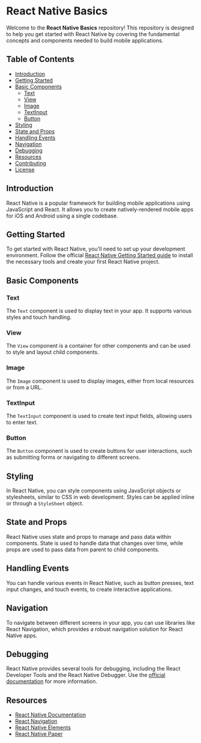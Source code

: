 # React Native Basics

Welcome to the **React Native Basics** repository! This repository is designed to help you get started with React Native by covering the fundamental concepts and components needed to build mobile applications.

## Table of Contents

- [Introduction](#introduction)
- [Getting Started](#getting-started)
- [Basic Components](#basic-components)
  - [Text](#text)
  - [View](#view)
  - [Image](#image)
  - [TextInput](#textinput)
  - [Button](#button)
- [Styling](#styling)
- [State and Props](#state-and-props)
- [Handling Events](#handling-events)
- [Navigation](#navigation)
- [Debugging](#debugging)
- [Resources](#resources)
- [Contributing](#contributing)
- [License](#license)

## Introduction

React Native is a popular framework for building mobile applications using JavaScript and React. It allows you to create natively-rendered mobile apps for iOS and Android using a single codebase.

## Getting Started

To get started with React Native, you'll need to set up your development environment. Follow the official [React Native Getting Started guide](https://reactnative.dev/docs/environment-setup) to install the necessary tools and create your first React Native project.

## Basic Components

### Text

The `Text` component is used to display text in your app. It supports various styles and touch handling.

### View

The `View` component is a container for other components and can be used to style and layout child components.

### Image

The `Image` component is used to display images, either from local resources or from a URL.

### TextInput

The `TextInput` component is used to create text input fields, allowing users to enter text.

### Button

The `Button` component is used to create buttons for user interactions, such as submitting forms or navigating to different screens.

## Styling

In React Native, you can style components using JavaScript objects or stylesheets, similar to CSS in web development. Styles can be applied inline or through a `StyleSheet` object.

## State and Props

React Native uses state and props to manage and pass data within components. State is used to handle data that changes over time, while props are used to pass data from parent to child components.

## Handling Events

You can handle various events in React Native, such as button presses, text input changes, and touch events, to create interactive applications.

## Navigation

To navigate between different screens in your app, you can use libraries like React Navigation, which provides a robust navigation solution for React Native apps.

## Debugging

React Native provides several tools for debugging, including the React Developer Tools and the React Native Debugger. Use the [official documentation](https://reactnative.dev/docs/debugging) for more information.

## Resources

- [React Native Documentation](https://reactnative.dev/docs/getting-started)
- [React Navigation](https://reactnavigation.org/)
- [React Native Elements](https://reactnativeelements.com/)
- [React Native Paper](https://callstack.github.io/react-native-paper/)

